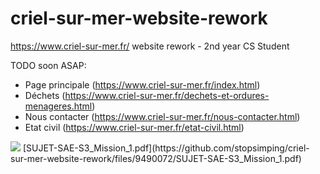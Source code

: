 # criel-sur-mer-website-rework
https://www.criel-sur-mer.fr/ website rework - 2nd year CS Student

TODO soon ASAP:
- Page principale (https://www.criel-sur-mer.fr/index.html)
- Déchets (https://www.criel-sur-mer.fr/dechets-et-ordures-menageres.html)
- Nous contacter (https://www.criel-sur-mer.fr/nous-contacter.html)
- Etat civil (https://www.criel-sur-mer.fr/etat-civil.html)

<img src="https://media.discordapp.net/attachments/1016331565556564029/1016331638533263450/IMG_1065.jpg?width=828&height=621">
[SUJET-SAE-S3_Mission_1.pdf](https://github.com/stopsimping/criel-sur-mer-website-rework/files/9490072/SUJET-SAE-S3_Mission_1.pdf)

